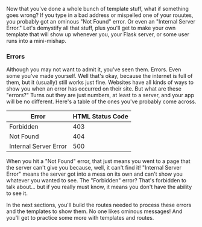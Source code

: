 Now that you've done a whole bunch of template stuff, what if something goes wrong? If you type in a bad address or mispelled one of your rouutes, you probably got an ominous "Not Found" error. Or even an "Internal Server Error." Let's demystify all that stuff, plus you'll get to make your own template that will show up whenever you, your Flask server, or some user runs into a mini-mishap.

### Errors

Although you may not want to admit it, you've seen them. Errors. Even some you've made yourself. Well that's okay, because the internet is full of them, but it (usually) still works just fine. Websites have all kinds of ways to show you when an error has occurred on their site. But what are these "errors?" Turns out they are just numbers, at least to a server, and your app will be no different. Here's a table of the ones you've probably come across.

| Error                 |   HTML Status Code |
|-----------------------|--------------------|
| Forbidden             |    403             |
| Not Found             |    404             |
| Internal Server Error |    500             |

When you hit a "Not Found" error, that just means you went to a page that the server can't give you because, well, it can't find it! "Internal Server Error" means the server got into a mess on its own and can't show you whatever you wanted to see. The "Forbidden" error? That's forbidden to talk about... but if you really must know, it means you don't have the ability to see it.

In the next sections, you'll build the routes needed to process these errors and the templates to show them. No one likes ominous messages! And you'll get to practice some more with templates and routes.

